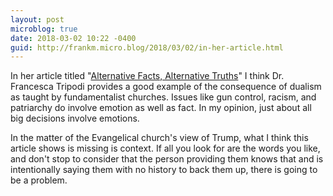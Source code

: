 ```yaml
---
layout: post
microblog: true
date: 2018-03-02 10:22 -0400
guid: http://frankm.micro.blog/2018/03/02/in-her-article.html
---
```

In her article titled "[Alternative Facts, Alternative Truths](https://points.datasociety.net/alternative-facts-alternative-truths-ab9d446b06c)" I think Dr. Francesca Tripodi provides a good example of the consequence of dualism as taught by fundamentalist churches. Issues like gun control, racism, and patriarchy do involve emotion as well as fact. In my opinion, just about all big decisions involve emotions. 

In the matter of the Evangelical church's view of Trump, what I think this article shows is missing is context. If all you look for are the words you like, and don't stop to consider that the person providing them knows that and is intentionally saying them with no history to back them up, there is going to be a problem. 
